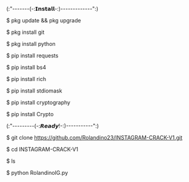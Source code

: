 (:"-------(-:𝗜𝗻𝘀𝘁𝗮𝗹𝗹-:)-------------":)

$ pkg update && pkg upgrade

$ pkg install git

$ pkg install python

$ pip install requests

$ pip install bs4

$ pip install rich

$ pip install stdiomask

$ pip install cryptography

$ pip install Crypto

(:"---------(-:𝙍𝙚𝙖𝙙𝙮!-:)-----------":) 
 
 $ git clone https://github.com/Rolandino23/INSTAGRAM-CRACK-V1.git
 
 $ cd INSTAGRAM-CRACK-V1
 
 $ ls

 $ python RolandinoIG.py
